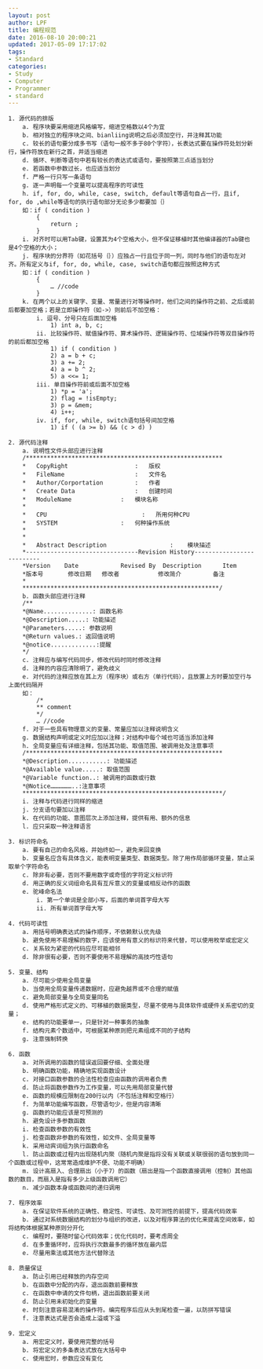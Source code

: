 ```yaml
---
layout: post
author: LPF
title: 编程规范
date: 2016-08-10 20:00:21
updated: 2017-05-09 17:17:02
tags:
- Standard
categories:
- Study
- Computer
- Programmer
- standard
---
```

	1. 源代码的排版
		a. 程序块要采用缩进风格编写，缩进空格数以4个为宜
		b. 相对独立的程序块之间、bianliing说明之后必须加空行，并注释其功能
		c. 较长的语句要分成多书写（语句一般不多于80个字符），长表达式要在操作符处划分新行，操作符放在新行之首，并适当缩进
		d. 循环、判断等语句中若有较长的表达式或语句，要按照第三点适当划分
		e. 若函数中参数过长，也应适当划分
		f. 严格一行只写一条语句
		g. 逐一声明每一个变量可以提高程序的可读性
		h. if, for, do, while, case, switch, default等语句自占一行，且if, for, do ,while等语句的执行语句部分无论多少都要加｛｝
		如：if ( condition )
			{
				return ;
			}
		i. 对齐时可以用Tab键，设置其为4个空格大小，但不保证移植时其他编译器的Tab键也是4个空格的大小；
		j. 程序块的分界符（如花括号｛｝）应独占一行且位于同一列，同时与他们的语句左对齐。所有定义与if, for, do, while, case, switch语句都应按照这种方式
		如：if ( condition )
			{
				… //code
			}
		k. 在两个以上的关键字、变量、常量进行对等操作时，他们之间的操作符之前、之后或前后都要加空格；若是立即操作符（如->）则前后不加空格：
			i. 逗号、分号只在后面加空格
				1) int a, b, c;
			ii. 比较操作符、赋值操作符、算术操作符、逻辑操作符、位域操作符等双目操作符的前后都加空格
				1) if ( condition )
				2) a = b + c;
				3) a += 2;
				4) a = b ^ 2;
				5) a <<= 1;
			iii. 单目操作符前或后面不加空格
				1) *p = 'a';
				2) flag = !isEmpty;
				3) p = &mem;
				4) i++;
			iv. if, for, while, switch语句括号间加空格
				1) if ( (a >= b) && (c > d) )
	
	2. 源代码注释
		a. 说明性文件头部应进行注释
		/********************************************************  
		*	CopyRight					:   版权
		*	FileName					:   文件名
		*	Author/Corportation			:   作者
		*	Create Data					:   创建时间
		*	ModuleName				:   模块名称
		*
		*	CPU					          :   所用何种CPU
		*	SYSTEM					:   何种操作系统
		*
		*
		*	Abstract Description		          :    模块描述	 
		*--------------------------------Revision History--------------------------
		*Version	Date	        Revised By	Description      Item	
		*版本号       修改日期   修改者           修改简介         备注
		*
		********************************************************/
		b. 函数头部应进行注释
		/**
		*@Name..............: 函数名称
		*@Description.....: 功能描述
		*@Parameters.....: 参数说明
		*@Return values.: 返回值说明
		*@notice.............:提醒
		*/
		c. 注释应与编写代码同步，修改代码时同时修改注释
		d. 注释的内容应清除明了，避免歧义
		e. 对代码的注释应放在其上方（程序块）或右方（单行代码），且放置上方时要加空行与上面代码隔开
		如：
			/*
			** comment
			*/
			… //code
		f. 对于一些具有物理意义的变量、常量应加以注释说明含义
		g. 数据结构声明或定义时应加以注释；对结构中每个域也可适当添加注释
		h. 全局变量应有详细注释，包括其功能、取值范围、被调用处及注意事项
		/********************************************************
		*@Description...........: 功能描述
		*@Available value.....: 取值范围
		*@Variable function..: 被调用的函数或行数
		*@Notice………………..:注意事项
		*********************************************************/
		i. 注释与代码进行同样的缩进
		j. 分支语句要加以注释
		k. 在代码的功能、意图层次上添加注释，提供有用、额外的信息
		l. 应只采取一种注释语言
	
	3. 标识符命名
		a. 要有自己的命名风格，并始终如一，避免来回变换
		b. 变量名应含有具体含义，能表明变量类型、数据类型。除了用作局部循环变量，禁止采取单个字符命名
		c. 除非有必要，否则不要用数字或奇怪的字符定义标识符
		d. 用正确的反义词组命名具有互斥意义的变量或相反动作的函数
		e. 驼峰命名法
			i. 第一个单词是全部小写，后面的单词首字母大写
			ii. 所有单词首字母大写
			
	4. 代码可读性
		a. 用括号明确表达式的操作顺序，不依赖默认优先级
		b. 避免使用不易理解的数字，应该使用有意义的标识符来代替，可以使用枚举或宏定义
		c. 关系较为紧密的代码应尽可能相邻
		d. 除非很有必要，否则不要使用不易理解的高技巧性语句
	
	5. 变量、结构
		a. 尽可能少使用全局变量
		b. 当使用全局变量传递数据时，应避免越界或不合理的赋值
		c. 避免局部变量与全局变量同名
		d. 使用严格形式定义的、可移植的数据类型，尽量不使用与具体软件或硬件关系密切的变量；
		e. 结构的功能要单一，只是针对一种事务的抽象
		f. 结构元素个数适中，可根据某种原则把元素组成不同的子结构
		g. 注意强制转换
	
	6. 函数
		a. 对所调用的函数的错误返回要仔细、全面处理
		b. 明确函数功能，精确地实现函数设计
		c. 对接口函数参数的合法性检查应由函数的调用者负责
		d. 防止将函数参数作为工作变量，可以先用局部变量代替
		e. 函数的规模应限制在200行以内（不包括注释和空格行）
		f. 为简单功能编写函数，尽管语句少，但是内容清晰
		g. 函数的功能应该是可预测的
		h. 避免设计多参数函数
		i. 检查函数参数的有效性
		j. 检查函数非参数的有效性，如文件、全局变量等
		k. 采用动宾词组为执行函数命名
		l. 防止函数或过程内出现随机内聚（随机内聚是指将没有关联或关联很弱的语句放到同一个函数或过程中，这常常造成维护不便、功能不明确）
		m. 设计高扇入、合理扇出（小于7）的函数（扇出是指一个函数直接调用（控制）其他函数的数目，而扇入是指有多少上级函数调用它）
		n. 减少函数本身或函数间的递归调用
	
	7. 程序效率
		a. 在保证软件系统的正确性、稳定性、可读性、及可测性的前提下，提高代码效率
		b. 通过对系统数据结构的划分与组织的改进，以及对程序算法的优化来提高空间效率，如将结构体根据某种原则分开化
		c. 编程时，要随时留心代码效率；优化代码时，要考虑周全
		d. 在多重循环时，应将执行次数最多的循环放在最内层
		e. 尽量用乘法或其他方法代替除法
	
	8. 质量保证
		a. 防止引用已经释放的内存空间
		b. 在函数中分配的内存，退出函数前要释放
		c. 在函数中申请的文件句柄，退出函数前要关闭
		d. 防止引用未初始化的变量
		e. 时刻注意容易混淆的操作符。编完程序后应从头到尾检查一遍，以防拼写错误
		f. 注意表达式是否会造成上溢或下溢
	
	9. 宏定义
		a. 用宏定义时，要使用完整的括号
		b. 将宏定义的多条表达式放在大括号中
		c. 使用宏时，参数应没有变化

